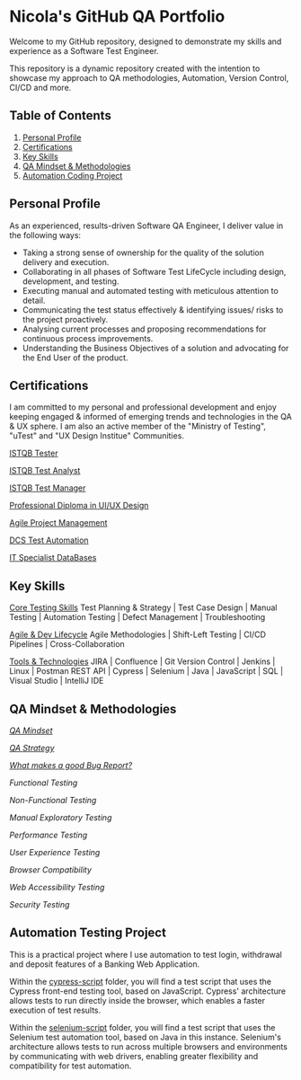 # Nicola's GitHub QA Portfolio

Welcome to my GitHub repository, designed to demonstrate my skills and experience as a Software Test Engineer. 

This repository is a dynamic repository created with the intention to showcase my approach to QA methodologies, Automation, Version Control, CI/CD and more.

## Table of Contents

1. [Personal Profile](#personal-profile)
2. [Certifications](#certifications)
3. [Key Skills](#key-skills)
5. [QA Mindset & Methodologies](#qa-mindset--methodologies)
6. [Automation Coding Project](#automation-testing-project)


## Personal Profile

As an experienced, results-driven Software QA Engineer, I deliver value in the following ways: 

- Taking a strong sense of ownership for the quality of the solution delivery and execution.
- Collaborating in all phases of Software Test LifeCycle including design, development, and testing.
- Executing manual and automated testing with meticulous attention to detail.
- Communicating the test status effectively & identifying issues/ risks to the project proactively.
- Analysing current processes and proposing recommendations for continuous process improvements.
- Understanding the Business Objectives of a solution and advocating for the End User of the product. 



## Certifications

I am committed to my personal and professional development and enjoy keeping engaged & informed of emerging trends and technologies in the QA & UX sphere. 
I am also an active member of the "Ministry of Testing", "uTest" and "UX Design Institue" Communities. 

[ISTQB Tester](./Certifications/ISTQB_Certifications/Tester.pdf)

[ISTQB Test Analyst](https://github.com/nicola-deb/qa-testing-portfolio/tree/main/Certifications/ISTQB_Certifications/Test_Analyst.pdf)

[ISTQB Test Manager](./Certifications/ISTQB_Certifications/Test_Manager.pdf)

[Professional Diploma in UI/UX Design](./Certifications/UX_Design_Institute/UX_Design.pdf)

[Agile Project Management](./Certifications/Agile_Project_Management/AgilePMCert2024.png)

[DCS Test Automation](./Certifications/DCS_Test_Automation_Course/Automation.pdf)

[IT Specialist DataBases](https://www.credly.com/earner/earned/badge/4b27d3ed-1459-4238-91d6-683f0493f2ac)


## Key Skills

<u>Core Testing Skills</u>
Test Planning & Strategy | Test Case Design | Manual Testing | Automation Testing | Defect Management | Troubleshooting

<u>Agile & Dev Lifecycle</u> 
Agile Methodologies | Shift-Left Testing | CI/CD Pipelines | Cross-Collaboration

<u>Tools & Technologies</u>
JIRA | Confluence | Git Version Control | Jenkins | Linux | Postman REST API | Cypress | Selenium | Java | JavaScript | SQL | Visual Studio | IntelliJ IDE 



## QA Mindset & Methodologies

*[QA Mindset](./QA_Methodologies/QA_Mindset)*

*[QA Strategy](./QA_Methodologies/QA_Strategy)*

*[What makes a good Bug Report?](./QA_Methodologies/Defect_Reporting)*

*Functional Testing*

*Non-Functional Testing*

*Manual Exploratory Testing*

*Performance Testing*

*User Experience Testing*

*Browser Compatibility*

*Web Accessibility Testing*

*Security Testing*


## Automation Testing Project

This is a practical project where I use automation to test login, withdrawal and deposit features of a Banking Web Application.
 
Within the [cypress-script](https://github.com/nicola-deb/software-testing-portfolio/tree/main/Automation_Testing/cypress-script) folder, you will find a test script that uses the Cypress front-end testing tool, based on JavaScript. Cypress' architecture allows tests to run directly inside the browser, which enables a faster execution of test results.

Within the [selenium-script](https://github.com/nicola-deb/software-testing-portfolio/tree/main/Automation_Testing/selenium-script) folder, you will find a test script that uses the Selenium test automation tool, based on Java in this instance. 
Selenium's architecture allows tests to run across multiple browsers and environments by communicating with web drivers, enabling greater flexibility and compatibility for test automation.
